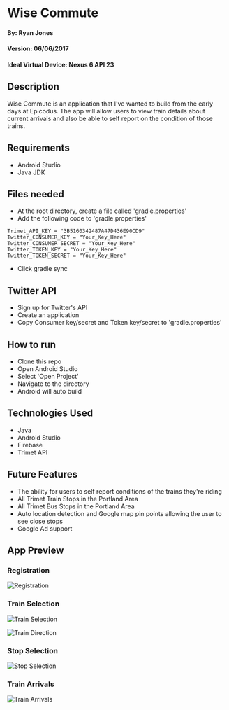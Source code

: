 # Wise Commute

#### By: Ryan Jones
#### Version: 06/06/2017
#### Ideal Virtual Device: Nexus 6 API 23

## Description
Wise Commute is an application that I've wanted to build from the early days at Epicodus. The app will allow users to view train details about current arrivals and also be able to self report on the condition of those trains.

## Requirements
* Android Studio
* Java JDK

## Files needed
* At the root directory, create a file called 'gradle.properties'
* Add the following code to 'gradle.properties'
```
Trimet_API_KEY = "3B5160342487A47D436E90CD9"
Twitter_CONSUMER_KEY = "Your_Key_Here"
Twitter_CONSUMER_SECRET = "Your_Key_Here"
Twitter_TOKEN_KEY = "Your_Key_Here"
Twitter_TOKEN_SECRET = "Your_Key_Here"
```
* Click gradle sync

## Twitter API
* Sign up for Twitter's API
* Create an application
* Copy Consumer key/secret and Token key/secret to 'gradle.properties'

## How to run
* Clone this repo
* Open Android Studio
* Select 'Open Project'
* Navigate to the directory
* Android will auto build

## Technologies Used
* Java
* Android Studio
* Firebase
* Trimet API

## Future Features
* The ability for users to self report conditions of the trains they're riding
* All Trimet Train Stops in the Portland Area
* All Trimet Bus Stops in the Portland Area
* Auto location detection and Google map pin points allowing the user to see close stops
* Google Ad support

## App Preview

### Registration
![Registration](https://github.com/Znergy/android-wise-commute/blob/master/app/src/main/res/drawable/register.png)

### Train Selection
![Train Selection](https://github.com/Znergy/android-wise-commute/blob/master/app/src/main/res/drawable/traincolor.png)

![Train Direction](https://github.com/Znergy/android-wise-commute/blob/master/app/src/main/res/drawable/traincolorclicked.png)

### Stop Selection
![Stop Selection](https://github.com/Znergy/android-wise-commute/blob/master/app/src/main/res/drawable/stoplist.png)

### Train Arrivals
![Train Arrivals](https://github.com/Znergy/android-wise-commute/blob/master/app/src/main/res/drawable/arrivals.png)





